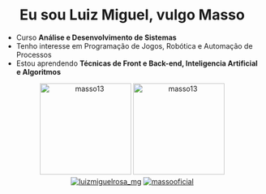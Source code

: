 <h1 align="center">Eu sou Luiz Miguel, vulgo Masso</h1>

- Curso **Análise e Desenvolvimento de Sistemas**
- Tenho interesse em Programação de Jogos, Robótica e Automação de Processos
- Estou aprendendo **Técnicas de Front e Back-end, Inteligencia Artificial e Algoritmos**
<div align="center">
<img height="180em" src="https://github-readme-stats.vercel.app/api/top-langs/?username=masso13&show_icons=true&locale=en&layout=compact&size_weight=0.5&count_weight=0.5&theme=midnight-purple" alt="masso13" />
<img height="180em" src="https://github-readme-stats.vercel.app/api/?username=masso13&show_icons=true&theme=midnight-purple" alt="masso13" />
</div>

<div align="center">
<a href="https://instagram.com/luizmiguelrosa_mg" target="blank"><img align="center" src="https://img.shields.io/badge/Instagram-E4405F?style=for-the-badge&logo=instagram&logoColor=white" alt="luizmiguelrosa_mg"/></a>
<a href="https://www.youtube.com/c/massooficial" target="blank"><img align="center" src="https://img.shields.io/badge/YouTube-FF0000?style=for-the-badge&logo=youtube&logoColor=white" alt="massooficial"/></a>
</div>
